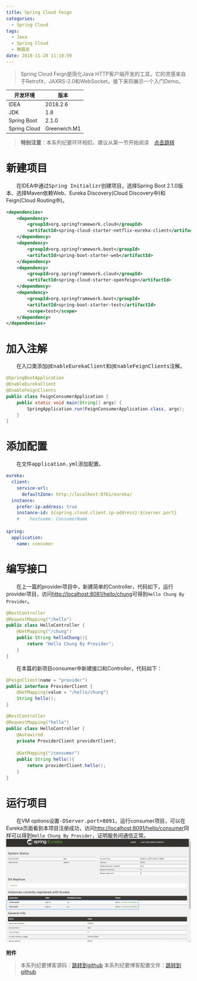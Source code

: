 ```yaml
---
title: Spring Cloud Feign
categories: 
  - Spring Cloud
tags:
  - Java
  - Spring Cloud
  - 微服务
date: 2018-11-20 11:10:59
---
```


> Spring Cloud Feign是简化Java HTTP客户端开发的工具，它的灵感来自于Retrofit、JAXRS-2.0和WebSocket。接下来将展示一个入门Demo。

<!-- more -->

开发环境    |  版本
-------- | -----
IDEA | 2018.2.6
JDK  | 1.8
Spring Boot| 2.1.0
Spring Cloud| Greenwich.M1

> **特别注意**：本系列纪要环环相扣，建议从第一节开始阅读&emsp;[点击跳转](http://zhangchong.xin/2018/11/20/Spring%20Cloud%20%E5%AD%A6%E4%B9%A0%E7%BA%AA%E8%A6%81%E4%B8%80%EF%BC%9AEureka/)

# 新建项目
&emsp;&emsp;在IDEA中通过<kbd>Spring Initializr</kbd>创建项目，选择Spring Boot 2.1.0版本、选择Maven依赖Web、Eureka Discovery(Cloud Discovery中)和Feign(Cloud Routing中)。
```xml
<dependencies>
    <dependency>
        <groupId>org.springframework.cloud</groupId>
        <artifactId>spring-cloud-starter-netflix-eureka-client</artifactId>
    </dependency>
    <dependency>
        <groupId>org.springframework.boot</groupId>
        <artifactId>spring-boot-starter-web</artifactId>
    </dependency>
    <dependency>
        <groupId>org.springframework.cloud</groupId>
        <artifactId>spring-cloud-starter-openfeign</artifactId>
    </dependency>
    <dependency>
        <groupId>org.springframework.boot</groupId>
        <artifactId>spring-boot-starter-test</artifactId>
        <scope>test</scope>
    </dependency>
</dependencies>
```

# 加入注解
&emsp;&emsp;在入口类添加<kbd>@EnableEurekaClient</kbd>和<kbd>@EnableFeignClients</kbd>注解。
```java
@SpringBootApplication
@EnableEurekaClient
@EnableFeignClients
public class FeignConsumerApplication {
    public static void main(String[] args) {
        SpringApplication.run(FeignConsumerApplication.class, args);
    }
}
```

# 添加配置
&emsp;&emsp;在文件<kbd>application.yml</kbd>添加配置。
```yml
eureka:
  client:
    service-url:
      defaultZone: http://localhost:8761/eureka/
  instance:
    prefer-ip-address: true
    instance-id: ${spring.cloud.client.ip-address}:${server.port}
    #    hostname: ConsumerName

spring:
  application:
    name: consumer
```

# 编写接口
&emsp;&emsp;在上一篇的provider项目中，新建简单的Controller，代码如下，运行provider项目，访问[http://localhost:8081/hello/chung](http://localhost:8081/hello/chung)可得到`Hello Chung By Provider`。
```java
@RestController
@RequestMapping("/hello")
public class HelloController {
    @GetMapping("/chung")
    public String helloChung(){
        return "Hello Chung By Provider";
    }
}
```

&emsp;&emsp;在本篇的新项目consumer中新建接口和Controller，代码如下：
```java
@FeignClient(name = "provider")
public interface ProviderClient {
    @GetMapping(value = "/hello/chung")
    String hello();
}
```
```java
@RestController
@RequestMapping("hello")
public class HelloController {
    @Autowired
    private ProviderClient providerClient;

    @GetMapping("/consumer")
    public String hello(){
        return providerClient.hello();
    }
}
```

# 运行项目
&emsp;&emsp;在VM options设置<kbd>-DServer.port=8091</kbd>，运行consumer项目，可以在Eureka页面看到本项目注册成功，访问[http://localhost:8091/hello/consumer](http://localhost:8091/hello/consumer)同样可以得到`Hello Chung By Provider`，证明服务间通信正常。
![Eureka](https://raw.githubusercontent.com/chung567115/chung567115.github.io/hexo-blog/blog-img/spring-cloud-2-1.png)

<kbd>**附件**</kbd>
> 本系列纪要博客源码：[跳转到github](https://github.com/chung567115/SpringCloud)
> 本系列纪要博客配置文件：[跳转到github](https://github.com/chung567115/SpringCloudConfig)
